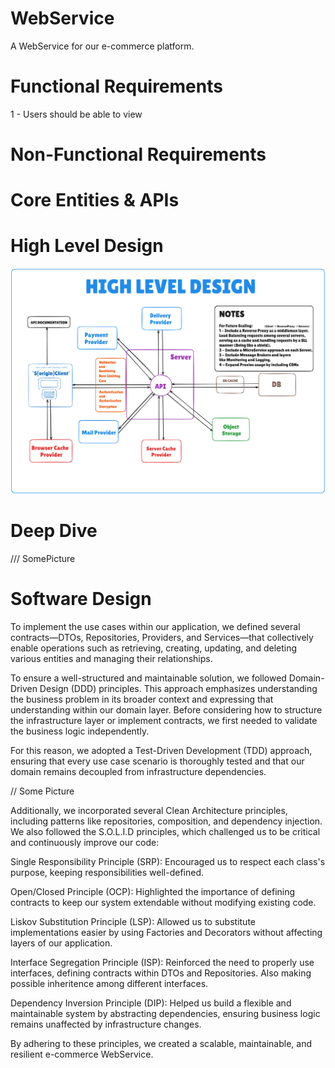 # WebService
A WebService for our e-commerce platform.

# Functional Requirements 
1 - Users should be able to view
# Non-Functional Requirements

# Core Entities & APIs 

# High Level Design
![HighLevelDesign](images/HighLevelDesign.png)

# Deep Dive 
/// SomePicture

# Software Design

To implement the use cases within our application, we defined several contracts—DTOs, Repositories, Providers, and Services—that collectively enable operations such as retrieving, creating, updating, and deleting various entities and managing their relationships.

To ensure a well-structured and maintainable solution, we followed Domain-Driven Design (DDD) principles. This approach emphasizes understanding the business problem in its broader context and expressing that understanding within our domain layer. Before considering how to structure the infrastructure layer or implement contracts, we first needed to validate the business logic independently.

For this reason, we adopted a Test-Driven Development (TDD) approach, ensuring that every use case scenario is thoroughly tested and that our domain remains decoupled from infrastructure dependencies.

// Some Picture

Additionally, we incorporated several Clean Architecture principles, including patterns like repositories, composition, and dependency injection. We also followed the S.O.L.I.D principles, which challenged us to be critical and continuously improve our code:

Single Responsibility Principle (SRP): Encouraged us to respect each class's purpose, keeping responsibilities well-defined.

Open/Closed Principle (OCP): Highlighted the importance of defining contracts to keep our system extendable without modifying existing code.

Liskov Substitution Principle (LSP): Allowed us to substitute implementations easier by using Factories and Decorators without affecting layers of our application.

Interface Segregation Principle (ISP): Reinforced the need to properly use interfaces, defining contracts within DTOs and Repositories. Also making possible inheritence among different interfaces.

Dependency Inversion Principle (DIP): Helped us build a flexible and maintainable system by abstracting dependencies, ensuring business logic remains unaffected by infrastructure changes.

By adhering to these principles, we created a scalable, maintainable, and resilient e-commerce WebService.